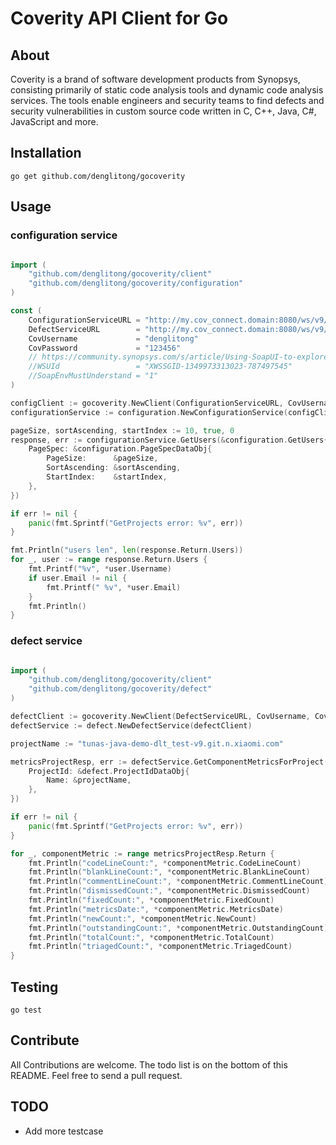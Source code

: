 # Coverity API Client for Go

## About

Coverity is a brand of software development products from Synopsys, consisting primarily of static code analysis tools and dynamic code analysis services. The tools enable engineers and security teams to find defects and security vulnerabilities in custom source code written in C, C++, Java, C#, JavaScript and more.

## Installation

    go get github.com/denglitong/gocoverity

## Usage

### configuration service

```go

import (
    "github.com/denglitong/gocoverity/client"
    "github.com/denglitong/gocoverity/configuration"
)

const (
    ConfigurationServiceURL = "http://my.cov_connect.domain:8080/ws/v9/configurationservice"
    DefectServiceURL        = "http://my.cov_connect.domain:8080/ws/v9/defectservice"
    CovUsername             = "denglitong"
    CovPassword             = "123456"
    // https://community.synopsys.com/s/article/Using-SoapUI-to-explore-Coverity-web-services
    //WSUId                 = "XWSSGID-1349973313023-787497545"
    //SoapEnvMustUnderstand = "1"
)

configClient := gocoverity.NewClient(ConfigurationServiceURL, CovUsername, CovPassword, "", "", configuration.Namespace)
configurationService := configuration.NewConfigurationService(configClient)

pageSize, sortAscending, startIndex := 10, true, 0
response, err := configurationService.GetUsers(&configuration.GetUsers{
    PageSpec: &configuration.PageSpecDataObj{
        PageSize:      &pageSize,
        SortAscending: &sortAscending,
        StartIndex:    &startIndex,
    },
})

if err != nil {
    panic(fmt.Sprintf("GetProjects error: %v", err))
}

fmt.Println("users len", len(response.Return.Users))
for _, user := range response.Return.Users {
    fmt.Printf("%v", *user.Username)
    if user.Email != nil {
        fmt.Printf(" %v", *user.Email)
    }
    fmt.Println()
}

```

### defect service

```go

import (
    "github.com/denglitong/gocoverity/client"
    "github.com/denglitong/gocoverity/defect"
)

defectClient := gocoverity.NewClient(DefectServiceURL, CovUsername, CovPassword, "", "", configuration.Namespace)
defectService := defect.NewDefectService(defectClient)

projectName := "tunas-java-demo-dlt_test-v9.git.n.xiaomi.com"

metricsProjectResp, err := defectService.GetComponentMetricsForProject(&defect.GetComponentMetricsForProject{
    ProjectId: &defect.ProjectIdDataObj{
        Name: &projectName,
    },
})

if err != nil {
    panic(fmt.Sprintf("GetProjects error: %v", err))
}

for _, componentMetric := range metricsProjectResp.Return {
    fmt.Println("codeLineCount:", *componentMetric.CodeLineCount)
    fmt.Println("blankLineCount:", *componentMetric.BlankLineCount)
    fmt.Println("commentLineCount:", *componentMetric.CommentLineCount)
    fmt.Println("dismissedCount:", *componentMetric.DismissedCount)
    fmt.Println("fixedCount:", *componentMetric.FixedCount)
    fmt.Println("metricsDate:", *componentMetric.MetricsDate)
    fmt.Println("newCount:", *componentMetric.NewCount)
    fmt.Println("outstandingCount:", *componentMetric.OutstandingCount)
    fmt.Println("totalCount:", *componentMetric.TotalCount)
    fmt.Println("triagedCount:", *componentMetric.TriagedCount)
}

```

## Testing

    go test

## Contribute

All Contributions are welcome. The todo list is on the bottom of this README. Feel free to send a pull request.

## TODO

* Add more testcase